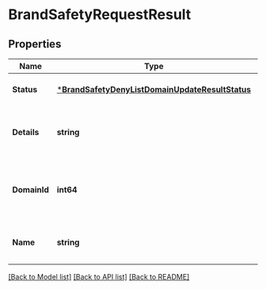 # BrandSafetyRequestResult

## Properties
Name | Type | Description | Notes
------------ | ------------- | ------------- | -------------
**Status** | [***BrandSafetyDenyListDomainUpdateResultStatus**](BrandSafetyDenyListDomainUpdateResultStatus.md) |  | [optional] [default to null]
**Details** | **string** | A human-readable description of the response. | [optional] [default to null]
**DomainId** | **int64** | The identifier of the Brand Safety Deny List Domain. | [optional] [default to null]
**Name** | **string** | The website or app identifier. | [optional] [default to null]

[[Back to Model list]](../README.md#documentation-for-models) [[Back to API list]](../README.md#documentation-for-api-endpoints) [[Back to README]](../README.md)

